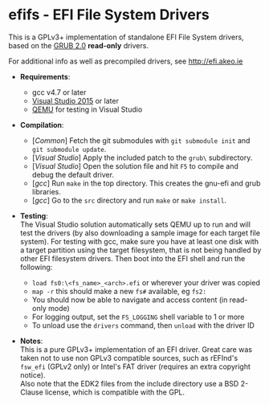 efifs - EFI File System Drivers
===============================

This is a GPLv3+ implementation of standalone EFI File System drivers, based on the
[GRUB 2.0](http://www.gnu.org/software/grub/) __read-only__ drivers.

For additional info as well as precompiled drivers, see http://efi.akeo.ie

* __Requirements__:
  * gcc v4.7 or later
  * [Visual Studio 2015](http://www.visualstudio.com/products/visual-studio-community-vs) or later
  * [QEMU](http://www.qemu.org) for testing in Visual Studio

* __Compilation__:
  * [_Common_] Fetch the git submodules with `git submodule init` and `git submodule update`.
  * [_Visual Studio_] Apply the included patch to the `grub\` subdirectory.
  * [_Visual Studio_] Open the solution file and hit `F5` to compile and debug the default driver.
  * [_gcc_] Run `make` in the top directory. This creates the gnu-efi and grub libraries.
  * [_gcc_] Go to the `src` directory and run `make` or `make install`.

* __Testing__:  
  The Visual Studio solution automatically sets QEMU up to run and will test the drivers
  (by also downloading a sample image for each target file system).
  For testing with gcc, make sure you have at least one disk with a target partition using
  the target filesystem, that is not being handled by other EFI filesystem drivers.
  Then boot into the EFI shell and run the following:
  * `load fs0:\<fs_name>_<arch>.efi` or wherever your driver was copied
  * `map -r` this should make a new `fs#` available, eg `fs2:`
  * You should now be able to navigate and access content (in read-only mode)
  * For logging output, set the `FS_LOGGING` shell variable to 1 or more
  * To unload use the `drivers` command, then `unload` with the driver ID

* __Notes__:  
  This is a pure GPLv3+ implementation of an EFI driver. Great care was taken
  not to use non GPLv3 compatible sources, such as rEFInd's `fsw_efi` (GPLv2 only)
  or Intel's FAT driver (requires an extra copyright notice).  
  Also note that the EDK2 files from the include directory use a BSD 2-Clause
  license, which is compatible with the GPL.
